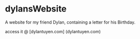 # dylansWebsite
A website for my friend Dylan, containing a letter for his Birthday.

access it @  [dylantuyen.com] (dylantuyen.com)

